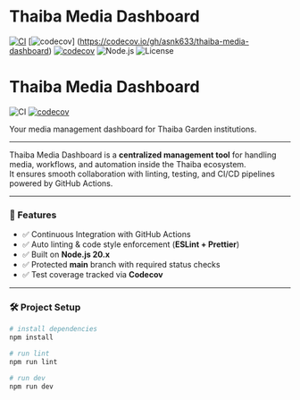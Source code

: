 # Thaiba Media Dashboard

[![CI](https://github.com/asnk633/thaiba-media-dashboard/actions/workflows/ci.yml/badge.svg)](https://github.com/asnk633/thaiba-media-dashboard/actions/workflows/ci.yml)
[![codecov](https://codecov.io/gh/asnk633/thaiba-media-dashboard/graph/badge.svg?token=XCGSIWWQKB)]
(https://codecov.io/gh/asnk633/thaiba-media-dashboard)
[![codecov](https://codecov.io/gh/asnk633/thaiba-media-dashboard/branch/main/graph/badge.svg)](https://codecov.io/gh/asnk633/thaiba-media-dashboard)
![Node.js](https://img.shields.io/badge/node-20.x-green)
![License](https://img.shields.io/badge/license-MIT-blue)

# Thaiba Media Dashboard

![CI](https://github.com/asnk633/thaiba-media-dashboard/actions/workflows/ci.yml/badge.svg)
[![codecov](https://codecov.io/gh/asnk633/thaiba-media-dashboard/branch/main/graph/badge.svg)](https://codecov.io/gh/asnk633/thaiba-media-dashboard)

Your media management dashboard for Thaiba Garden institutions.

---

Thaiba Media Dashboard is a **centralized management tool** for handling media, workflows, and automation inside the Thaiba ecosystem.  
It ensures smooth collaboration with linting, testing, and CI/CD pipelines powered by GitHub Actions.

---

### 🚀 Features

- ✅ Continuous Integration with GitHub Actions
- ✅ Auto linting & code style enforcement (**ESLint + Prettier**)
- ✅ Built on **Node.js 20.x**
- ✅ Protected **main** branch with required status checks
- ✅ Test coverage tracked via **Codecov**

---

### 🛠️ Project Setup

```bash
# install dependencies
npm install

# run lint
npm run lint

# run dev
npm run dev
```

